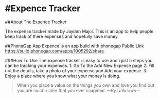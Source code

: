 #Expence Tracker
===============
##About The Expence Tracker

The expense tracker made by Jayden Major. This is an app to help people keep track of there expenses and hopefully save money.

##PhoneGap App
Expence is an app build with phonegap
Public Link https://build.phonegap.com/apps/1005292/share

###How To Use
The expense tracker is easy to use and i just 5 steps you can be tracking your expenses.
	1. Go To the Add New Expense page
	2. Fill out the details, take a photo of your expense and Add your expense.
	3. Enjoy a place where you know what your money is doing.
	
> When you place a value on the things you own and love you find out you are much richer that you ever imagined.
> *--By Unknown--*

